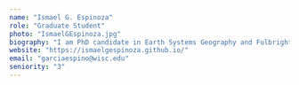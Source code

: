 ```yaml
---
name: "Ismael G. Espinoza"
role: "Graduate Student"
photo: "IsmaelGEspinoza.jpg"
biography: "I am PhD candidate in Earth Systems Geography and Fulbright Scholar from Colombia. My research interests include Quaternary ecology and climate-mediated vegetation dynamics. My dissertation aims to using ancient environmental DNA (aeDNA) and pollen records to understand vegetation responses to anthropogenic impacts."
website: "https://ismaelgespinoza.github.io/"
email: "garciaespino@wisc.edu"
seniority: "3"
---
```

